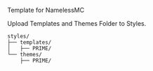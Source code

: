 Template for NamelessMC

Upload Templates and Themes Folder to Styles.
```
styles/
├── templates/
│   ├── PRIME/
└── themes/
    ├── PRIME/
```
